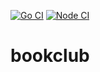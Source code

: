 [![Go CI](https://github.com/ericuss/bookclub/actions/workflows/go.yml/badge.svg)](https://github.com/ericuss/bookclub/actions/workflows/go.yml)
[![Node CI](https://github.com/ericuss/bookclub/actions/workflows/node.js.yml/badge.svg)](https://github.com/ericuss/bookclub/actions/workflows/node.js.yml)

# bookclub
